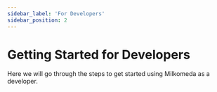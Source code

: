 ```yaml
---
sidebar_label: 'For Developers'
sidebar_position: 2
---
```


# Getting Started for Developers

Here we will go through the steps to get started using Milkomeda as a developer. 
